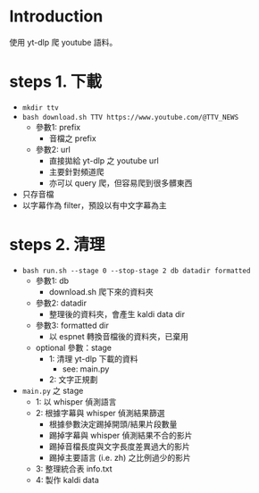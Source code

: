 # Introduction

使用 yt-dlp 爬 youtube 語料。

# steps 1. 下載

- `mkdir ttv`
- `bash download.sh TTV https://www.youtube.com/@TTV_NEWS`
    - 參數1: prefix
        - 音檔之 prefix
    - 參數2: url
        - 直接拋給 yt-dlp 之 youtube url
        - 主要針對頻道爬
        - 亦可以 query 爬，但容易爬到很多髒東西
- 只存音檔
- 以字幕作為 filter，預設以有中文字幕為主
    
# steps 2. 清理

- `bash run.sh --stage 0 --stop-stage 2 db datadir formatted`
    - 參數1: db
        - download.sh 爬下來的資料夾
    - 參數2: datadir
        - 整理後的資料夾，會產生 kaldi data dir
    - 參數3: formatted dir
        - 以 espnet 轉換音檔後的資料夾，已棄用
    - optional 參數：stage
        - 1: 清理 yt-dlp 下載的資料
            - see: main.py
        - 2: 文字正規劃
- `main.py` 之 stage
    - 1: 以 whisper 偵測語言
    - 2: 根據字幕與 whisper 偵測結果篩選
        - 根據參數決定踢掉開頭/結果片段數量
        - 踢掉字幕與 whisper 偵測結果不合的影片
        - 踢掉音檔長度與文字長度差異過大的影片
        - 踢掉主要語言 (i.e. zh) 之比例過少的影片
    - 3: 整理統合表 info.txt
    - 4: 製作 kaldi data